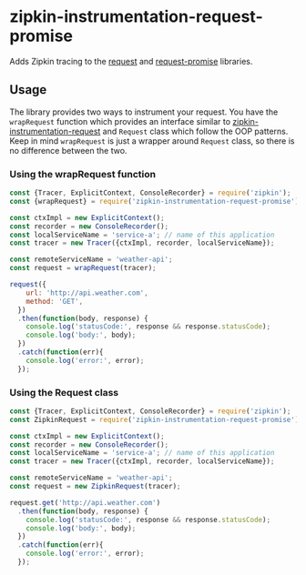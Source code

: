 # zipkin-instrumentation-request-promise

Adds Zipkin tracing to the [request](https://www.npmjs.com/package/request) and [request-promise](https://www.npmjs.com/package/request-promise) libraries.

## Usage
The library provides two ways to instrument your request. You have the `wrapRequest` function which provides an interface similar to [zipkin-instrumentation-request](https://github.com/openzipkin/zipkin-js/tree/master/packages/zipkin-instrumentation-request) and `Request` class which follow the OOP patterns. Keep in mind `wrapRequest` is just a wrapper around `Request` class, so there is no difference between the two.

### Using the wrapRequest function
```javascript
const {Tracer, ExplicitContext, ConsoleRecorder} = require('zipkin');
const {wrapRequest} = require('zipkin-instrumentation-request-promise');

const ctxImpl = new ExplicitContext();
const recorder = new ConsoleRecorder();
const localServiceName = 'service-a'; // name of this application
const tracer = new Tracer({ctxImpl, recorder, localServiceName});

const remoteServiceName = 'weather-api';
const request = wrapRequest(tracer);

request({
    url: 'http://api.weather.com',
    method: 'GET',
  })
  .then(function(body, response) {
    console.log('statusCode:', response && response.statusCode);
    console.log('body:', body);
  })
  .catch(function(err){
    console.log('error:', error);
  });
```

### Using the Request class
```javascript
const {Tracer, ExplicitContext, ConsoleRecorder} = require('zipkin');
const ZipkinRequest = require('zipkin-instrumentation-request-promise').default;

const ctxImpl = new ExplicitContext();
const recorder = new ConsoleRecorder();
const localServiceName = 'service-a'; // name of this application
const tracer = new Tracer({ctxImpl, recorder, localServiceName});

const remoteServiceName = 'weather-api';
const request = new ZipkinRequest(tracer);

request.get('http://api.weather.com')
  .then(function(body, response) {
    console.log('statusCode:', response && response.statusCode);
    console.log('body:', body);
  })
  .catch(function(err){
    console.log('error:', error);
  });
```
